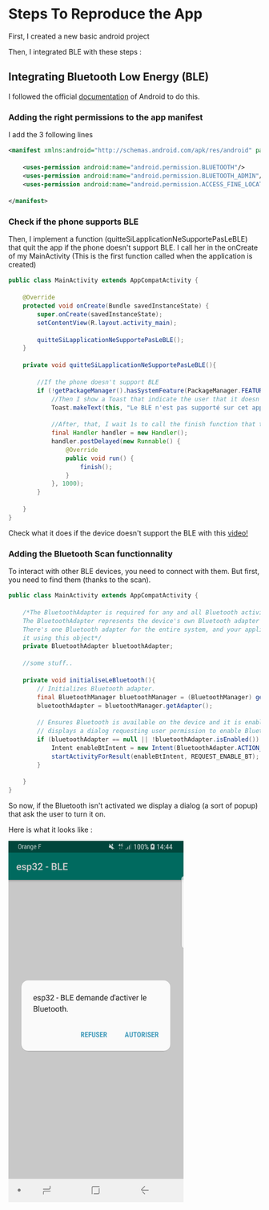# Steps To Reproduce the App

First, I created a new basic android project

Then, I integrated BLE with these steps : 

## Integrating Bluetooth Low Energy (BLE)

I followed the official [documentation](https://developer.android.com/guide/topics/connectivity/bluetooth-le) of Android to do this.

### Adding the right permissions to the app manifest

I add the 3 following lines

```xml
<manifest xmlns:android="http://schemas.android.com/apk/res/android" package="com.moundapp.esp32_ble">
    
    <uses-permission android:name="android.permission.BLUETOOTH"/>
    <uses-permission android:name="android.permission.BLUETOOTH_ADMIN"/>
    <uses-permission android:name="android.permission.ACCESS_FINE_LOCATION"/>

</manifest>
```

### Check if the phone supports BLE

Then, I implement a function (quitteSiLapplicationNeSupportePasLeBLE)
that quit the app if the phone doesn't support BLE. I call her in the
onCreate of my MainActivity (This is the first function called when the
application is created)

```java
public class MainActivity extends AppCompatActivity {

    @Override
    protected void onCreate(Bundle savedInstanceState) {
        super.onCreate(savedInstanceState);
        setContentView(R.layout.activity_main);

        quitteSiLapplicationNeSupportePasLeBLE();
    }

    private void quitteSiLapplicationNeSupportePasLeBLE(){

        //If the phone doesn't support BLE
        if (!getPackageManager().hasSystemFeature(PackageManager.FEATURE_BLUETOOTH_LE)) {
            //Then I show a Toast that indicate the user that it doesn't support bluetooth
            Toast.makeText(this, "Le BLE n'est pas supporté sur cet appareil!", Toast.LENGTH_SHORT).show();

            //After, that, I wait 1s to call the finish function that terminate the app
            final Handler handler = new Handler();
            handler.postDelayed(new Runnable() {
                @Override
                public void run() {
                    finish();
                }
            }, 1000);
        }

    }
}
```

Check what it does if the device doesn't support the BLE with this
[video!](video/dont_support_ble.mp4)

### Adding the Bluetooth Scan functionnality

To interact with other BLE devices, you need to connect with them. But
first, you need to find them (thanks to the scan).

```java
public class MainActivity extends AppCompatActivity {

    /*The BluetoothAdapter is required for any and all Bluetooth activity.
    The BluetoothAdapter represents the device's own Bluetooth adapter (the Bluetooth radio).
    There's one Bluetooth adapter for the entire system, and your application can interact with
    it using this object*/
    private BluetoothAdapter bluetoothAdapter;

    //some stuff..

    private void initialiseLeBluetooth(){
        // Initializes Bluetooth adapter.
        final BluetoothManager bluetoothManager = (BluetoothManager) getSystemService(Context.BLUETOOTH_SERVICE);
        bluetoothAdapter = bluetoothManager.getAdapter();

        // Ensures Bluetooth is available on the device and it is enabled. If not,
        // displays a dialog requesting user permission to enable Bluetooth.
        if (bluetoothAdapter == null || !bluetoothAdapter.isEnabled()) {
            Intent enableBtIntent = new Intent(BluetoothAdapter.ACTION_REQUEST_ENABLE);
            startActivityForResult(enableBtIntent, REQUEST_ENABLE_BT);
        }

    }
}
``` 

So now, if the Bluetooth isn't activated we display a dialog (a sort of
popup) that ask the user to turn it on.

Here is what it looks like : 

<img src="image/Screenshot_turn_bluetooth_on.png" width="350" title="hover text">